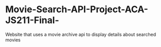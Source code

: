 # Movie-Search-API-Project-ACA-JS211-Final-
Website that uses a movie archive api to display details about searched movies
